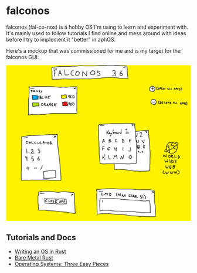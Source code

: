falconos
========

falconos (fal-co-nos) is a hobby OS I'm using to learn and experiment with.  It's mainly used to follow tutorials I find online and mess around with ideas before I try to implement it "better" in aphOS.

Here's a mockup that was commissioned for me and is my target for the falconos GUI:

![falconos mockup](./doc/mockups/falconos_3-6.png)


Tutorials and Docs
------------------

* [Writing an OS in Rust](http://os.phil-opp.com/)
* [Bare Metal Rust](http://www.randomhacks.net/bare-metal-rust/)
* [Operating Systems: Three Easy Pieces](http://pages.cs.wisc.edu/~remzi/OSTEP/)
